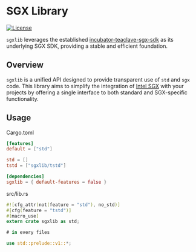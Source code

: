 # SGX Library

[![License](https://img.shields.io/badge/license-Apache2-green.svg)](LICENSE)

`sgxlib` leverages the established [incubator-teaclave-sgx-sdk][teaclave] as its underlying SGX SDK, providing a stable and efficient foundation.

## Overview

`sgxlib` is a unified API designed to provide transparent use of `std` and `sgx` code. 
This library aims to simplify the integration of [Intel SGX][sgx] with your projects by offering a single interface to both standard and SGX-specific functionality.

## Usage

Cargo.toml
```toml
[features]
default = ["std"]

std = []
tstd = ["sgxlib/tstd"]

[dependencies]
sgxlib = { default-features = false }
```

src/lib.rs
```rust
#![cfg_attr(not(feature = "std"), no_std)]
#[cfg(feature = "tstd")]
#[macro_use]
extern crate sgxlib as std;

# in every files

use std::prelude::v1::*;
```

[sgx]: https://www.intel.com/content/www/us/en/developer/tools/software-guard-extensions/linux-overview.html
[teaclave]: https://github.com/apache/incubator-teaclave-sgx-sdk